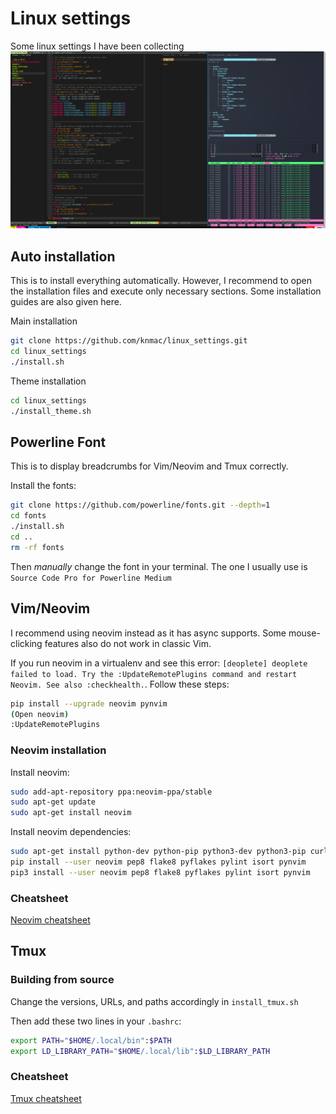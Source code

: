 # Linux settings
Some linux settings I have been collecting
![screen shot](screenshot.png)


## Auto installation
This is to install everything automatically. However, I recommend to open the installation files and execute only necessary sections. Some installation guides are also given here.

Main installation
```bash
git clone https://github.com/knmac/linux_settings.git
cd linux_settings
./install.sh
```

Theme installation
```bash
cd linux_settings
./install_theme.sh
```

## Powerline Font
This is to display breadcrumbs for Vim/Neovim and Tmux correctly.

Install the fonts:
```bash
git clone https://github.com/powerline/fonts.git --depth=1
cd fonts
./install.sh
cd ..
rm -rf fonts
```
Then *manually* change the font in your terminal. The one I usually use is `Source Code Pro for Powerline Medium`


## Vim/Neovim
I recommend using neovim instead as it has async supports. Some mouse-clicking features also do not work in classic Vim.

If you run neovim in a virtualenv and see this error: `[deoplete] deoplete failed to load. Try the :UpdateRemotePlugins command and restart Neovim. See also :checkhealth.`. Follow these steps:
```bash
pip install --upgrade neovim pynvim
(Open neovim)
:UpdateRemotePlugins
```

### Neovim installation
Install neovim:
```bash
sudo add-apt-repository ppa:neovim-ppa/stable
sudo apt-get update
sudo apt-get install neovim
```

Install neovim dependencies:
```bash
sudo apt-get install python-dev python-pip python3-dev python3-pip curl vim exuberant-ctags git ack-grep
pip install --user neovim pep8 flake8 pyflakes pylint isort pynvim
pip3 install --user neovim pep8 flake8 pyflakes pylint isort pynvim
```

### Cheatsheet
[Neovim cheatsheet](nvim_cheatsheet.md)


## Tmux
### Building from source
Change the versions, URLs, and paths accordingly in `install_tmux.sh`

Then add these two lines in your `.bashrc`:
```bash
export PATH="$HOME/.local/bin":$PATH
export LD_LIBRARY_PATH="$HOME/.local/lib":$LD_LIBRARY_PATH
```

### Cheatsheet
[Tmux cheatsheet](tmux_cheatsheet.md)
